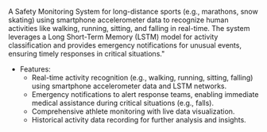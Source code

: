 A Safety Monitoring System for long-distance sports (e.g., marathons, snow skating) using smartphone accelerometer data to recognize human activities like walking, running, sitting, and falling in real-time. The system leverages a Long Short-Term Memory (LSTM) model for activity classification and provides emergency notifications for unusual events, ensuring timely responses in critical situations."

* Features: 
  - Real-time activity recognition (e.g., walking, running, sitting, falling) using smartphone accelerometer data and LSTM networks. 
  - Emergency notifications to alert response teams, enabling immediate medical assistance during critical situations (e.g., falls). 
  - Comprehensive athlete monitoring with live data visualization.
  - Historical activity data recording for further analysis and insights.
